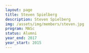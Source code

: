 ```yaml
---
layout: page
title: Steven Spielberg
description: Steven Spielberg
img: /assets/img/members/steven.jpg
program: MASc
status: Alumni
year_end: 2017
year_start: 2015
---
```


<img class="profile_img" src="{{ page.img | prepend: site.baseurl | prepend: site.url }}" alt=""/>